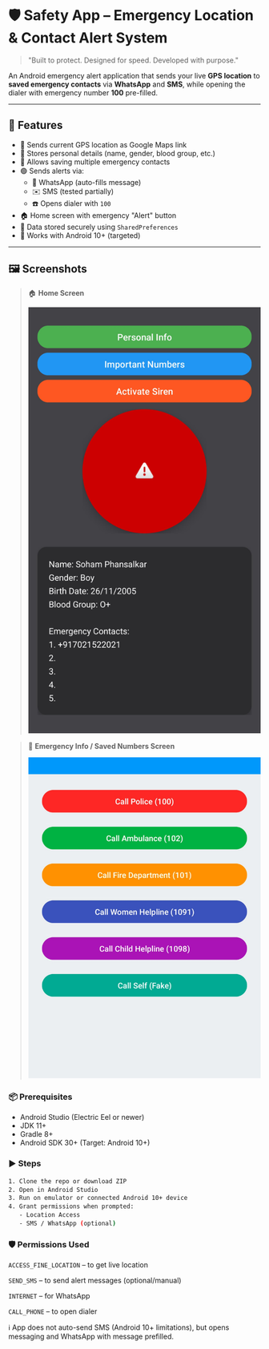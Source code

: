 # 🛡️ Safety App – Emergency Location & Contact Alert System

> "Built to protect. Designed for speed. Developed with purpose."

An Android emergency alert application that sends your live **GPS location** to **saved emergency contacts** via **WhatsApp** and **SMS**, while opening the dialer with emergency number **100** pre-filled.

---

## 🚨 Features

- 📍 Sends current GPS location as Google Maps link
- 👤 Stores personal details (name, gender, blood group, etc.)
- 📱 Allows saving multiple emergency contacts
- 🟢 Sends alerts via:
  - 📲 WhatsApp (auto-fills message)
  - ✉️ SMS (tested partially)
  - ☎️ Opens dialer with `100`
- 🏠 Home screen with emergency "Alert" button
- 🔐 Data stored securely using `SharedPreferences`
- 📡 Works with Android 10+ (targeted)

---

## 🖼️ Screenshots

> 🏠 **Home Screen**
>
> ![Home Screen](home.jpeg)

> 📒 **Emergency Info / Saved Numbers Screen**
>
> ![Emergency Info Screen](ImpCalls.jpeg)

### 📦 Prerequisites

- Android Studio (Electric Eel or newer)
- JDK 11+
- Gradle 8+
- Android SDK 30+ (Target: Android 10+)

### ▶️ Steps

```bash
1. Clone the repo or download ZIP
2. Open in Android Studio
3. Run on emulator or connected Android 10+ device
4. Grant permissions when prompted:
   - Location Access
   - SMS / WhatsApp (optional)
   ```

### 🛡️ Permissions Used
``ACCESS_FINE_LOCATION`` – to get live location

``SEND_SMS`` – to send alert messages (optional/manual)

``INTERNET`` – for WhatsApp

``CALL_PHONE`` – to open dialer

ℹ️ App does not auto-send SMS (Android 10+ limitations), but opens messaging and WhatsApp with message prefilled.
